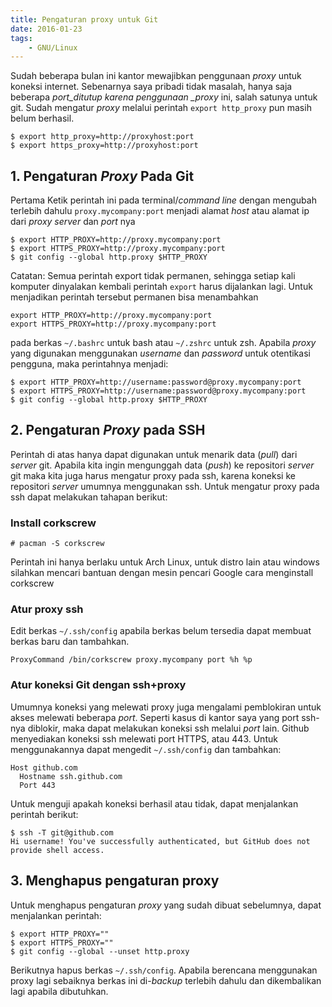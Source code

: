 ```yaml
---
title: Pengaturan proxy untuk Git
date: 2016-01-23
tags:
    - GNU/Linux
---
```


Sudah beberapa bulan ini kantor mewajibkan penggunaan _proxy_ untuk koneksi
internet. Sebenarnya saya pribadi tidak masalah, hanya saja beberapa
_port_ditutup karena penggunaan \_proxy_ ini, salah satunya untuk git. Sudah
mengatur _proxy_ melalui perintah `export http_proxy` pun masih belum berhasil.

```
$ export http_proxy=http://proxyhost:port
$ export https_proxy=http://proxyhost:port
```

<!--more-->

## 1. Pengaturan _Proxy_ Pada Git

Pertama Ketik perintah ini pada terminal/_command line_ dengan mengubah terlebih
dahulu `proxy.mycompany:port` menjadi alamat _host_ atau alamat ip dari _proxy
server_ dan _port_ nya

```
$ export HTTP_PROXY=http://proxy.mycompany:port
$ export HTTPS_PROXY=http://proxy.mycompany:port
$ git config --global http.proxy $HTTP_PROXY
```

Catatan: Semua perintah export tidak permanen, sehingga setiap kali komputer
dinyalakan kembali perintah `export` harus dijalankan lagi. Untuk menjadikan
perintah tersebut permanen bisa menambahkan

```
export HTTP_PROXY=http://proxy.mycompany:port
export HTTPS_PROXY=http://proxy.mycompany:port
```

pada berkas `~/.bashrc` untuk bash atau `~/.zshrc` untuk zsh. Apabila _proxy_
yang digunakan menggunakan _username_ dan _password_ untuk otentikasi pengguna,
maka perintahnya menjadi:

```
$ export HTTP_PROXY=http://username:password@proxy.mycompany:port
$ export HTTPS_PROXY=http://username:password@proxy.mycompany:port
$ git config --global http.proxy $HTTP_PROXY
```

## 2. Pengaturan _Proxy_ pada SSH

Perintah di atas hanya dapat digunakan untuk menarik data (_pull_) dari _server_
git. Apabila kita ingin mengunggah data (_push_) ke repositori _server_ git maka
kita juga harus mengatur proxy pada ssh, karena koneksi ke repositori _server_
umumnya menggunakan ssh. Untuk mengatur proxy pada ssh dapat melakukan tahapan
berikut:

### Install corkscrew

```
# pacman -S corkscrew
```

Perintah ini hanya berlaku untuk Arch Linux, untuk distro lain atau windows
silahkan mencari bantuan dengan mesin pencari Google cara menginstall corkscrew

### Atur proxy ssh

Edit berkas `~/.ssh/config` apabila berkas belum tersedia dapat membuat berkas
baru dan tambahkan.

```
ProxyCommand /bin/corkscrew proxy.mycompany port %h %p
```

### Atur koneksi Git dengan ssh+proxy

Umumnya koneksi yang melewati proxy juga mengalami pemblokiran untuk akses
melewati beberapa _port_. Seperti kasus di kantor saya yang port ssh-nya
diblokir, maka dapat melakukan koneksi ssh melalui _port_ lain. Github
menyediakan koneksi ssh melewati port HTTPS, atau 443. Untuk menggunakannya
dapat mengedit `~/.ssh/config` dan tambahkan:

```
Host github.com
  Hostname ssh.github.com
  Port 443
```

Untuk menguji apakah koneksi berhasil atau tidak, dapat menjalankan perintah
berikut:

```
$ ssh -T git@github.com
Hi username! You've successfully authenticated, but GitHub does not
provide shell access.
```

## 3. Menghapus pengaturan proxy

Untuk menghapus pengaturan _proxy_ yang sudah dibuat sebelumnya, dapat
menjalankan perintah:

```
$ export HTTP_PROXY=""
$ export HTTPS_PROXY=""
$ git config --global --unset http.proxy
```

Berikutnya hapus berkas `~/.ssh/config`. Apabila berencana menggunakan proxy
lagi sebaiknya berkas ini di-_backup_ terlebih dahulu dan dikembalikan lagi
apabila dibutuhkan.
